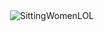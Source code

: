 <div align="center">
    <img src="https://images.cooltext.com/5709356.png" height="5px" width="50px">
    <img src="https://d9jhi50qo719s.cloudfront.net/7ap/samples/iir_800.gif?230809025525%22" alt="SittingWomenLOL">
</div>

